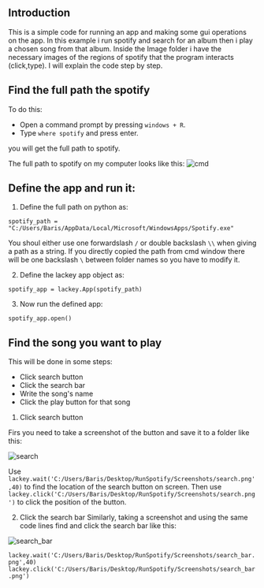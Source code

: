 ## Introduction ##
This is a simple code for running an app and making some gui operations on the app. In this example i run spotify and search for an album then i play a chosen song from that album. Inside the Image folder i have the necessary images of the regions of spotify that the program interacts (click,type). I will explain the code step by step.

## Find the full path the spotify ##
To do this:
 - Open a command prompt by pressing `windows + R`.
 - Type `where spotify` and press enter.

you will get the full path to spotify.	

The full path to spotify on my computer looks like this:
![cmd](https://user-images.githubusercontent.com/122377157/225025802-cb94ae5c-afcc-4aed-ae66-20e0f2e25605.png)

## Define the app and run it: ##

1) Define the full path on python as:

`spotify_path = "C:/Users/Baris/AppData/Local/Microsoft/WindowsApps/Spotify.exe"`

You shoul either use one forwardslash `/` or double backslash `\\` when giving a path as a string. If you directly copied the path from cmd window there will be one backslash `\` between folder names so you have to modify it.

2) Define the lackey app object as:

`spotify_app = lackey.App(spotify_path)`

3) Now run the defined app:

`spotify_app.open()`

## Find the song you want to play ##

This will be done in some steps:
 - Click search button
 - Click the search bar
 - Write the song's name
 - Click the play button for that song

1) Click search button

Firs you need to take a screenshot of the button and save it to a folder like this:

![search](https://github.com/aktas-brs/Lackey---GUI-Automation/assets/122377157/ef9ce0cf-c501-4268-bda1-8e3928c3d8e5)

Use `lackey.wait('C:/Users/Baris/Desktop/RunSpotify/Screenshots/search.png',40)` to find the location of the search button on screen.
Then use `lackey.click('C:/Users/Baris/Desktop/RunSpotify/Screenshots/search.png')` to click the position of the button.

2) Click the search bar
Similarly, taking a screenshot and using the same code lines find and click the search bar like this:

![search_bar](https://github.com/aktas-brs/Lackey---GUI-Automation/assets/122377157/09ecf51c-c8ba-4ab5-9746-c4d2c85e8dc1)

`lackey.wait('C:/Users/Baris/Desktop/RunSpotify/Screenshots/search_bar.png',40)
lackey.click('C:/Users/Baris/Desktop/RunSpotify/Screenshots/search_bar.png')`


